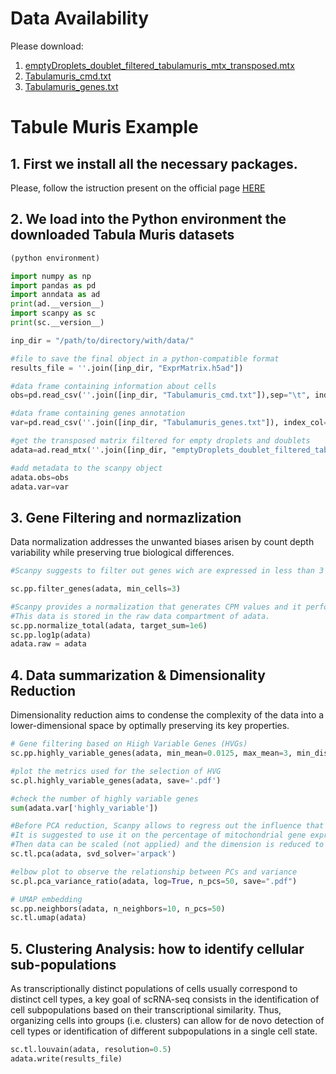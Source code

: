 # Data Availability
Please download:
1. [emptyDroplets_doublet_filtered_tabulamuris_mtx_transposed.mtx](https://drive.google.com/file/d/16G9Gcojd6CqoK_VNSiz2i0vMFCmd9Q9V/view?usp=sharing)
2. [Tabulamuris_cmd.txt](https://drive.google.com/file/d/1ngJ45fOzgY6pm9gNZdCKjXdG7lmJmY03/view?usp=sharing)
3. [Tabulamuris_genes.txt](https://drive.google.com/file/d/1L3IGc59iVLwT2HE7sGBu3R_DhzjxT7oF/view?usp=sharing)


# Tabule Muris Example

## 1. First we install all the necessary packages.
Please, follow the istruction present on the official page [HERE](https://scanpy.readthedocs.io/en/stable/installation.html)


## 2. We load into the Python environment the downloaded Tabula Muris datasets

```python
(python environment)

import numpy as np
import pandas as pd
import anndata as ad
print(ad.__version__)
import scanpy as sc
print(sc.__version__)

inp_dir = "/path/to/directory/with/data/"

#file to save the final object in a python-compatible format
results_file = ''.join([inp_dir, "ExprMatrix.h5ad"])

#data frame containing information about cells
obs=pd.read_csv(''.join([inp_dir, "Tabulamuris_cmd.txt"]),sep="\t", index_col=0) 

#data frame containing genes annotation
var=pd.read_csv(''.join([inp_dir, "Tabulamuris_genes.txt"]), index_col=0, sep="\t")

#get the transposed matrix filtered for empty droplets and doublets
adata=ad.read_mtx(''.join([inp_dir, "emptyDroplets_doublet_filtered_tabulamuris_mtx_transposed.mtx"]))

#add metadata to the scanpy object
adata.obs=obs
adata.var=var
```


## 3. Gene Filtering and normazlization
Data normalization addresses the unwanted biases arisen by count depth variability while preserving true biological differences.

```python
#Scanpy suggests to filter out genes wich are expressed in less than 3 cells.

sc.pp.filter_genes(adata, min_cells=3)

#Scanpy provides a normalization that generates CPM values and it performs logarithm on pseudocounts.
#This data is stored in the raw data compartment of adata.
sc.pp.normalize_total(adata, target_sum=1e6)
sc.pp.log1p(adata)
adata.raw = adata
```

## 4. Data summarization & Dimensionality Reduction
Dimensionality reduction aims to condense the complexity of the data into a lower-dimensional space by optimally preserving its key properties.

```python
# Gene filtering based on Hiigh Variable Genes (HVGs)
sc.pp.highly_variable_genes(adata, min_mean=0.0125, max_mean=3, min_disp=0.5)

#plot the metrics used for the selection of HVG
sc.pl.highly_variable_genes(adata, save='.pdf') 

#check the number of highly variable genes
sum(adata.var['highly_variable']) 

#Before PCA reduction, Scanpy allows to regress out the influence that certain variables could have on data before reducing dimensions.
#It is suggested to use it on the percentage of mitochondrial gene expression and on the total number of reads per cell (not used for the sake of this review).
#Then data can be scaled (not applied) and the dimension is reduced to the PCA components (first 50 by default).
sc.tl.pca(adata, svd_solver='arpack')

#elbow plot to observe the relationship between PCs and variance 
sc.pl.pca_variance_ratio(adata, log=True, n_pcs=50, save=".pdf")

# UMAP embedding
sc.pp.neighbors(adata, n_neighbors=10, n_pcs=50)
sc.tl.umap(adata)
```

## 5. Clustering Analysis: how to identify cellular sub-populations
As transcriptionally distinct populations of cells usually correspond to distinct cell types, a key goal of scRNA-seq consists in the identification of cell subpopulations based on their transcriptional similarity. Thus, organizing cells into groups (i.e. clusters) can allow for de novo detection of cell types or identification of different subpopulations in a single cell state.

```python
sc.tl.louvain(adata, resolution=0.5)
adata.write(results_file)
```